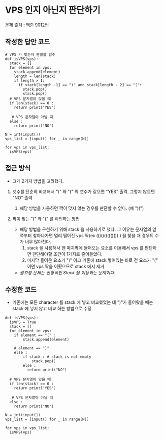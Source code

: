 # VPS 인지 아닌지 판단하기
문제 출처 : [백준 9012번](https://www.acmicpc.net/problem/9012)

## 작성한 답안 코드 
```
# VPS 가 맞는지 판별할 함수 
def isVPS(vps):
  stack = [] 
  for element in vps: 
    stack.append(element)
    length = len(stack)
    if length > 1: 
      if stack[length -1] == ")" and stack[length - 2] == "(":
        stack.pop()
        stack.pop()
  # VPS 문자열이 맞을 때 
  if len(stack) == 0 :
    return print("YES")
    
   # VPS 문자열이 아닐 때
  else : 
    return print("NO")

N = int(input())
vps_list = [input() for _ in range(N)]

for vps in vps_list:
  isVPS(vps)
```
## 접근 방식 
- 크게 2가지 방법을 고려했다.
1. 갯수를 단순히 비교해서 "(" 와 ")" 의 갯수가 같으면 "YES" 출력, 그렇지 않으면 "NO" 출력
     1. 해당 방법을 사용하면 짝이 맞지 않는 경우를 판단할 수 없다. (예 ")(")


2. 짝이 맞는 "(" 와 ")" 를 확인하는 방법 
   - 해당 방법을 구현하기 위해 stack 을 사용하기로 했다. 그 이유는 문자열의 앞 쪽부터 찾아나가면
      멀리 떨어진 vps 짝(ex (()()()()()()) ) 을 찾을 때 경우의 수가 너무 많아진다.
      1. stack 을 사용해서 맨 마지막에 들어오는 요소를 이용해서 vps 를 판단하면 판단해야할 조건이 1가지로 줄어들었다. 
      2. 마지막 들어온 요소가 ")" 이고 기존에 stack 쌓여있는 바로 전 요소가 "(" 이면 vps 짝을 이뤘으므로 stack 에서 제거
   - _괄호쌍 문제는 전형적인 Stack 을 이용하는 문제이다._

## 수정한 코드 
- 기존에는 모든 character 를 stack 에 넣고 비교했었는 데 ")"가 들어왔을 때는 stack 에 넣지 않고 비교 하는 방법으로 수정 
```
def isVPS(vps):
  isVPS = True
  stack = [] 
  for element in vps:
    if element == "(" :
        stack.append(element)
        
    # element == ")"
    else : 
        if stack : # stack is not empty 
            stack.pop()
        else : 
          return print("NO")
          
  # VPS 문자열이 맞을 때 
  if len(stack) == 0 :
    return print("YES")
    
   # VPS 문자열이 아닐 때
  else : 
    return print("NO")

N = int(input())
vps_list = [input() for _ in range(N)]

for vps in vps_list:
  isVPS(vps)
```



  


